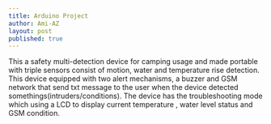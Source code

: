 ```yaml
---
title: Arduino Project
author: Ami-AZ
layout: post
published: true
---
```



This a safety multi-detection device for camping usage and made portable with triple sensors consist of motion, water and temperature rise detection. This device equipped with two alert mechanisms, a buzzer and GSM network that send txt message to the user when the device detected somethings(intruders/conditions). The device has the troubleshooting mode which using a LCD to display current temperature , water level status and GSM condition.


